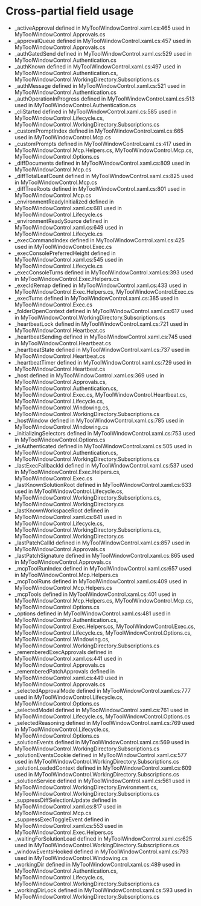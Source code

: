# Cross-partial field usage
- _activeApproval defined in MyToolWindowControl.xaml.cs:465 used in MyToolWindowControl.Approvals.cs
- _approvalQueue defined in MyToolWindowControl.xaml.cs:457 used in MyToolWindowControl.Approvals.cs
- _authGatedSend defined in MyToolWindowControl.xaml.cs:529 used in MyToolWindowControl.Authentication.cs
- _authKnown defined in MyToolWindowControl.xaml.cs:497 used in MyToolWindowControl.Authentication.cs, MyToolWindowControl.WorkingDirectory.Subscriptions.cs
- _authMessage defined in MyToolWindowControl.xaml.cs:521 used in MyToolWindowControl.Authentication.cs
- _authOperationInProgress defined in MyToolWindowControl.xaml.cs:513 used in MyToolWindowControl.Authentication.cs
- _cliStarted defined in MyToolWindowControl.xaml.cs:585 used in MyToolWindowControl.Lifecycle.cs, MyToolWindowControl.WorkingDirectory.Subscriptions.cs
- _customPromptIndex defined in MyToolWindowControl.xaml.cs:665 used in MyToolWindowControl.Mcp.cs
- _customPrompts defined in MyToolWindowControl.xaml.cs:417 used in MyToolWindowControl.Mcp.Helpers.cs, MyToolWindowControl.Mcp.cs, MyToolWindowControl.Options.cs
- _diffDocuments defined in MyToolWindowControl.xaml.cs:809 used in MyToolWindowControl.Mcp.cs
- _diffTotalLeafCount defined in MyToolWindowControl.xaml.cs:825 used in MyToolWindowControl.Mcp.cs
- _diffTreeRoots defined in MyToolWindowControl.xaml.cs:801 used in MyToolWindowControl.Mcp.cs
- _environmentReadyInitialized defined in MyToolWindowControl.xaml.cs:681 used in MyToolWindowControl.Lifecycle.cs
- _environmentReadySource defined in MyToolWindowControl.xaml.cs:649 used in MyToolWindowControl.Lifecycle.cs
- _execCommandIndex defined in MyToolWindowControl.xaml.cs:425 used in MyToolWindowControl.Exec.cs
- _execConsolePreferredHeight defined in MyToolWindowControl.xaml.cs:545 used in MyToolWindowControl.Lifecycle.cs
- _execConsoleTurns defined in MyToolWindowControl.xaml.cs:393 used in MyToolWindowControl.Exec.Helpers.cs
- _execIdRemap defined in MyToolWindowControl.xaml.cs:433 used in MyToolWindowControl.Exec.Helpers.cs, MyToolWindowControl.Exec.cs
- _execTurns defined in MyToolWindowControl.xaml.cs:385 used in MyToolWindowControl.Exec.cs
- _folderOpenContext defined in MyToolWindowControl.xaml.cs:617 used in MyToolWindowControl.WorkingDirectory.Subscriptions.cs
- _heartbeatLock defined in MyToolWindowControl.xaml.cs:721 used in MyToolWindowControl.Heartbeat.cs
- _heartbeatSending defined in MyToolWindowControl.xaml.cs:745 used in MyToolWindowControl.Heartbeat.cs
- _heartbeatState defined in MyToolWindowControl.xaml.cs:737 used in MyToolWindowControl.Heartbeat.cs
- _heartbeatTimer defined in MyToolWindowControl.xaml.cs:729 used in MyToolWindowControl.Heartbeat.cs
- _host defined in MyToolWindowControl.xaml.cs:369 used in MyToolWindowControl.Approvals.cs, MyToolWindowControl.Authentication.cs, MyToolWindowControl.Exec.cs, MyToolWindowControl.Heartbeat.cs, MyToolWindowControl.Lifecycle.cs, MyToolWindowControl.Windowing.cs, MyToolWindowControl.WorkingDirectory.Subscriptions.cs
- _hostWindow defined in MyToolWindowControl.xaml.cs:785 used in MyToolWindowControl.Windowing.cs
- _initializingSelectors defined in MyToolWindowControl.xaml.cs:753 used in MyToolWindowControl.Options.cs
- _isAuthenticated defined in MyToolWindowControl.xaml.cs:505 used in MyToolWindowControl.Authentication.cs, MyToolWindowControl.WorkingDirectory.Subscriptions.cs
- _lastExecFallbackId defined in MyToolWindowControl.xaml.cs:537 used in MyToolWindowControl.Exec.Helpers.cs, MyToolWindowControl.Exec.cs
- _lastKnownSolutionRoot defined in MyToolWindowControl.xaml.cs:633 used in MyToolWindowControl.Lifecycle.cs, MyToolWindowControl.WorkingDirectory.Subscriptions.cs, MyToolWindowControl.WorkingDirectory.cs
- _lastKnownWorkspaceRoot defined in MyToolWindowControl.xaml.cs:641 used in MyToolWindowControl.Lifecycle.cs, MyToolWindowControl.WorkingDirectory.Subscriptions.cs, MyToolWindowControl.WorkingDirectory.cs
- _lastPatchCallId defined in MyToolWindowControl.xaml.cs:857 used in MyToolWindowControl.Approvals.cs
- _lastPatchSignature defined in MyToolWindowControl.xaml.cs:865 used in MyToolWindowControl.Approvals.cs
- _mcpToolRunIndex defined in MyToolWindowControl.xaml.cs:657 used in MyToolWindowControl.Mcp.Helpers.cs
- _mcpToolRuns defined in MyToolWindowControl.xaml.cs:409 used in MyToolWindowControl.Mcp.Helpers.cs
- _mcpTools defined in MyToolWindowControl.xaml.cs:401 used in MyToolWindowControl.Mcp.Helpers.cs, MyToolWindowControl.Mcp.cs, MyToolWindowControl.Options.cs
- _options defined in MyToolWindowControl.xaml.cs:481 used in MyToolWindowControl.Authentication.cs, MyToolWindowControl.Exec.Helpers.cs, MyToolWindowControl.Exec.cs, MyToolWindowControl.Lifecycle.cs, MyToolWindowControl.Options.cs, MyToolWindowControl.Windowing.cs, MyToolWindowControl.WorkingDirectory.Subscriptions.cs
- _rememberedExecApprovals defined in MyToolWindowControl.xaml.cs:441 used in MyToolWindowControl.Approvals.cs
- _rememberedPatchApprovals defined in MyToolWindowControl.xaml.cs:449 used in MyToolWindowControl.Approvals.cs
- _selectedApprovalMode defined in MyToolWindowControl.xaml.cs:777 used in MyToolWindowControl.Lifecycle.cs, MyToolWindowControl.Options.cs
- _selectedModel defined in MyToolWindowControl.xaml.cs:761 used in MyToolWindowControl.Lifecycle.cs, MyToolWindowControl.Options.cs
- _selectedReasoning defined in MyToolWindowControl.xaml.cs:769 used in MyToolWindowControl.Lifecycle.cs, MyToolWindowControl.Options.cs
- _solutionEvents defined in MyToolWindowControl.xaml.cs:569 used in MyToolWindowControl.WorkingDirectory.Subscriptions.cs
- _solutionEventsCookie defined in MyToolWindowControl.xaml.cs:577 used in MyToolWindowControl.WorkingDirectory.Subscriptions.cs
- _solutionLoadedContext defined in MyToolWindowControl.xaml.cs:609 used in MyToolWindowControl.WorkingDirectory.Subscriptions.cs
- _solutionService defined in MyToolWindowControl.xaml.cs:561 used in MyToolWindowControl.WorkingDirectory.Environment.cs, MyToolWindowControl.WorkingDirectory.Subscriptions.cs
- _suppressDiffSelectionUpdate defined in MyToolWindowControl.xaml.cs:817 used in MyToolWindowControl.Mcp.cs
- _suppressExecToggleEvent defined in MyToolWindowControl.xaml.cs:553 used in MyToolWindowControl.Exec.Helpers.cs
- _waitingForSolutionLoad defined in MyToolWindowControl.xaml.cs:625 used in MyToolWindowControl.WorkingDirectory.Subscriptions.cs
- _windowEventsHooked defined in MyToolWindowControl.xaml.cs:793 used in MyToolWindowControl.Windowing.cs
- _workingDir defined in MyToolWindowControl.xaml.cs:489 used in MyToolWindowControl.Authentication.cs, MyToolWindowControl.Lifecycle.cs, MyToolWindowControl.WorkingDirectory.Subscriptions.cs
- _workingDirLock defined in MyToolWindowControl.xaml.cs:593 used in MyToolWindowControl.WorkingDirectory.Subscriptions.cs